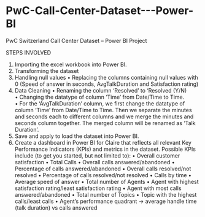 # PwC-Call-Center-Dataset---Power-BI

PwC Switzerland Call Center Dataset – Power BI Project

STEPS INVOLVED

1.	Importing the excel workbook into Power BI.<br>
2.	Transforming the dataset
3.	Handling null values
•	Replacing the columns containing null values with 0 (Speed of answer in seconds, AvgTalkDuration and Satisfaction rating)
4.	Data Cleaning
•	Renaming the column ‘Resolved’ to ‘Resolved (Y/N)<br>
•	Changing the datatype of column ‘Time’ from Date/Time to Time.<br>
•	For the ‘AvgTalkDuration’ column, we first change the datatype of column ‘Time’ from Date/Time to Time. Then we separate the minutes and seconds each to different columns and we merge the minutes and seconds column together. The merged column will be renamed as ‘Talk Duration’. 
5.	Save and apply to load the dataset into Power BI.
6.	Create a dashboard in Power BI for Claire that reflects all relevant Key Performance Indicators (KPIs) and metrics in the dataset.
            Possible KPIs include (to get you started, but not limited to):
•	Overall customer satisfaction
•	Total Calls
•	Overall calls answered/abandoned
•	Percentage of calls answered/abandoned
•	Overall calls resolved/not resolved
•	Percentage of calls resolved/not resolved
•	Calls by time
•	Average speed of answer
•	Total number of Agents
•	Agent with highest satisfaction rating/least satisfaction rating
•	Agent with most calls answered/abandoned
•	Total number of Topics 
•	Topic with the highest calls/least calls
•	Agent’s performance quadrant -> average handle time (talk duration) vs calls answered
